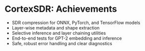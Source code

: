 # CortexSDR: Achievements
 
- SDR compression for ONNX, PyTorch, and TensorFlow models
- Layer-wise metadata and shape extraction
- Selective inference and layer chaining utilities
- End-to-end tests for GPT-2 embedding and inference
- Safe, robust error handling and clear diagnostics 